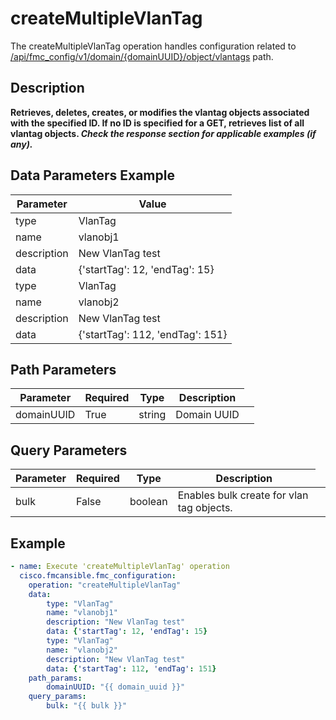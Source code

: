 # createMultipleVlanTag

The createMultipleVlanTag operation handles configuration related to [/api/fmc_config/v1/domain/{domainUUID}/object/vlantags](/paths//api/fmc_config/v1/domain/{domain_uuid}/object/vlantags.md) path.&nbsp;
## Description
**Retrieves, deletes, creates, or modifies the vlantag objects associated with the specified ID. If no ID is specified for a GET, retrieves list of all vlantag objects. _Check the response section for applicable examples (if any)._**

## Data Parameters Example
| Parameter | Value |
| --------- | -------- |
| type | VlanTag |
| name | vlanobj1 |
| description | New VlanTag test |
| data | {'startTag': 12, 'endTag': 15} |
| type | VlanTag |
| name | vlanobj2 |
| description | New VlanTag test |
| data | {'startTag': 112, 'endTag': 151} |

## Path Parameters
| Parameter | Required | Type | Description |
| --------- | -------- | ---- | ----------- |
| domainUUID | True | string <td colspan=3> Domain UUID |

## Query Parameters
| Parameter | Required | Type | Description |
| --------- | -------- | ---- | ----------- |
| bulk | False | boolean <td colspan=3> Enables bulk create for vlan tag objects. |

## Example
```yaml
- name: Execute 'createMultipleVlanTag' operation
  cisco.fmcansible.fmc_configuration:
    operation: "createMultipleVlanTag"
    data:
        type: "VlanTag"
        name: "vlanobj1"
        description: "New VlanTag test"
        data: {'startTag': 12, 'endTag': 15}
        type: "VlanTag"
        name: "vlanobj2"
        description: "New VlanTag test"
        data: {'startTag': 112, 'endTag': 151}
    path_params:
        domainUUID: "{{ domain_uuid }}"
    query_params:
        bulk: "{{ bulk }}"

```